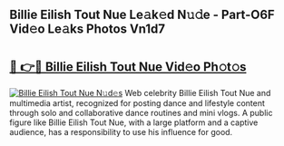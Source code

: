 ## Billie Eilish Tout Nue Le𝚊k𝚎d N𝚞𝚍e - Part-O6F Vid𝚎o Le𝚊ks Photos Vn1d7

# <h2><a href="http://fba66v.evod.top/?m=Billie+Eilish+Tout+Nue">🔗 👉🔴 Billie Eilish Tout Nue Vid𝚎o Ph𝚘t𝚘s</a></h2>

[![Billie Eilish Tout Nue N𝚞d𝚎s](https://i.imgur.com/8V9OHl7.gif)](http://fba66v.evod.top/?m=Billie+Eilish+Tout+Nue)
Web celebrity Billie Eilish Tout Nue and multimedia artist, recognized for posting dance and lifestyle content through solo and collaborative dance routines and mini vlogs. A public figure like Billie Eilish Tout Nue, with a large platform and a captive audience, has a responsibility to use his influence for good. 
